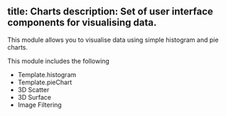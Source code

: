 title: Charts
description: Set of user interface components for visualising data.
---

This module allows you to visualise data using simple histogram and pie charts.


This module includes the following
- Template.histogram
- Template.pieChart
- 3D Scatter
- 3D Surface
- Image Filtering

